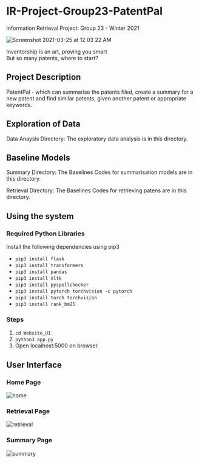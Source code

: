 # IR-Project-Group23-PatentPal
Information Retrieval Project: Group 23 - Winter 2021

![Screenshot 2021-03-25 at 12 03 22 AM](https://user-images.githubusercontent.com/43923076/112365361-90ddc680-8cfd-11eb-867e-84f87e094e4a.png)

Inventorship is an art, proving you smart\
But so many patents, where to start?

## Project Description
PatentPal - which can summarise the patents filed, create a summary for a new patent and find similar patents, given another patent or appropriate keywords.

## Exploration of Data
Data Anaysis Directory: The exploratory data analysis is in this directory.
## Baseline Models
Summary Directory: The Baselines Codes for summarisation models are in this directory.

Retrieval Directory: The Baselines Codes for retrieving patens are in this directory.

## Using the system

### Required Python Libraries
Install the following dependencies using pip3
- `pip3 install flask`
- `pip3 install transformers`
- `pip3 install pandas`
- `pip3 install nltk`
- `pip3 install pyspellchecker`
- `pip3 install pytorch torchvision -c pytorch`
- `pip3 install torch torchvision`
- `pip3 install rank_bm25`

### Steps
1. `cd Website_UI`
2. `python3 app.py`
3. Open localhost:5000 on browser.


## User Interface

### Home Page
![home](https://user-images.githubusercontent.com/43749855/117653282-d1ac7480-b1b1-11eb-80e4-dc5361a1a98e.png)

### Retrieval Page
![retrieval](https://user-images.githubusercontent.com/43749855/117653270-cce7c080-b1b1-11eb-8cce-3731c25f7e57.png)

### Summary Page
![summary](https://user-images.githubusercontent.com/43749855/117653275-cfe2b100-b1b1-11eb-948e-f4b40c06736a.png)


